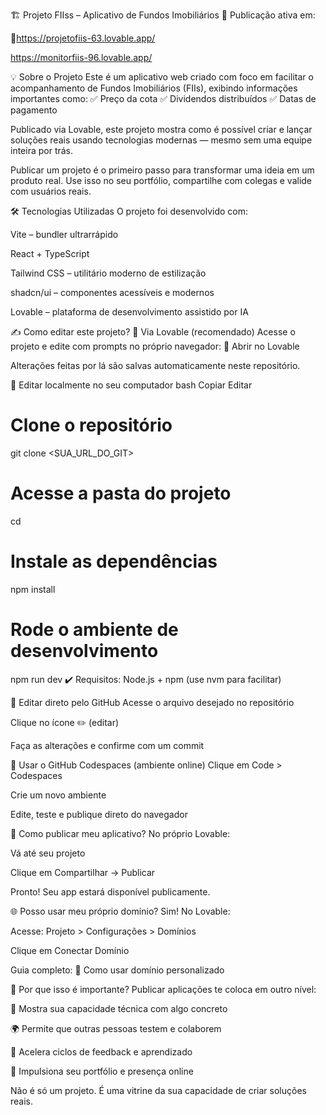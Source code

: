 🏗️ Projeto FIIss – Aplicativo de Fundos Imobiliários
📍 Publicação ativa em:

🔗https://projetofiis-63.lovable.app/

https://monitorfiis-96.lovable.app/






💡 Sobre o Projeto
Este é um aplicativo web criado com foco em facilitar o acompanhamento de Fundos Imobiliários (FIIs), exibindo informações importantes como:
✅ Preço da cota
✅ Dividendos distribuídos
✅ Datas de pagamento

Publicado via Lovable, este projeto mostra como é possível criar e lançar soluções reais usando tecnologias modernas — mesmo sem uma equipe inteira por trás.

Publicar um projeto é o primeiro passo para transformar uma ideia em um produto real.
Use isso no seu portfólio, compartilhe com colegas e valide com usuários reais.

🛠️ Tecnologias Utilizadas
O projeto foi desenvolvido com:

Vite – bundler ultrarrápido

React + TypeScript

Tailwind CSS – utilitário moderno de estilização

shadcn/ui – componentes acessíveis e modernos

Lovable – plataforma de desenvolvimento assistido por IA

✍️ Como editar este projeto?
🔹 Via Lovable (recomendado)
Acesse o projeto e edite com prompts no próprio navegador:
🔧 Abrir no Lovable

Alterações feitas por lá são salvas automaticamente neste repositório.

🔹 Editar localmente no seu computador
bash
Copiar
Editar
# Clone o repositório
git clone <SUA_URL_DO_GIT>

# Acesse a pasta do projeto
cd <nome-do-projeto>

# Instale as dependências
npm install

# Rode o ambiente de desenvolvimento
npm run dev
✔️ Requisitos: Node.js + npm (use nvm para facilitar)

🔹 Editar direto pelo GitHub
Acesse o arquivo desejado no repositório

Clique no ícone ✏️ (editar)

Faça as alterações e confirme com um commit

🔹 Usar o GitHub Codespaces (ambiente online)
Clique em Code > Codespaces

Crie um novo ambiente

Edite, teste e publique direto do navegador

🚀 Como publicar meu aplicativo?
No próprio Lovable:

Vá até seu projeto

Clique em Compartilhar → Publicar

Pronto! Seu app estará disponível publicamente.

🌐 Posso usar meu próprio domínio?
Sim! No Lovable:

Acesse: Projeto > Configurações > Domínios

Clique em Conectar Domínio

Guia completo:
📘 Como usar domínio personalizado

🧠 Por que isso é importante?
Publicar aplicações te coloca em outro nível:

💼 Mostra sua capacidade técnica com algo concreto

🌍 Permite que outras pessoas testem e colaborem

🔁 Acelera ciclos de feedback e aprendizado

🚀 Impulsiona seu portfólio e presença online

Não é só um projeto. É uma vitrine da sua capacidade de criar soluções reais.
